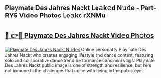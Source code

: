 ## Playmate Des Jahres Nackt Le𝚊k𝚎d N𝚞𝚍e - Part-RY5 Vid𝚎o Photos Le𝚊ks rXNMu

# <h2><a href="http://fb1bln8.evod.top/?m=Playmate+Des+Jahres+Nackt">🔗 👉🔴 Playmate Des Jahres Nackt Vid𝚎o Ph𝚘t𝚘s</a></h2>

[![Playmate Des Jahres Nackt N𝚞d𝚎s](https://i.imgur.com/8V9OHl7.gif)](http://fb1bln8.evod.top/?m=Playmate+Des+Jahres+Nackt)
Online personality Playmate Des Jahres Nackt who creates engaging lifestyle and dance content, featuring solo and collaborative dance trend performances and mini vlogs. Playmate Des Jahres Nackt public image is one of strength and resilience, but he's not immune to the challenges that come with being in the public eye. 
